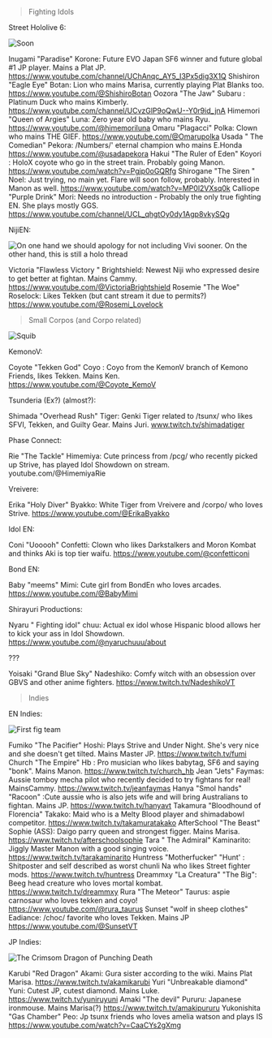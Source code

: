 >Fighting Idols

Street Hololive 6:

![Soon](https://files.catbox.moe/48je4t.jpg)

Inugami "Paradise" Korone: Future EVO Japan SF6 winner and future global #1 JP player. Mains a Plat JP.
https://www.youtube.com/channel/UChAnqc_AY5_I3Px5dig3X1Q
Shishiron "Eagle Eye" Botan: Lion who mains Marisa, currently playing Plat Blanks too.
https://www.youtube.com/@ShishiroBotan
Oozora "The Jaw" Subaru : Platinum Duck who mains Kimberly.
https://www.youtube.com/channel/UCvzGlP9oQwU--Y0r9id_jnA
Himemori "Queen of Argies" Luna: Zero year old baby who mains Ryu.
https://www.youtube.com/@himemoriluna
Omaru "Plagacci" Polka: Clown who mains THE GIEF.
https://www.youtube.com/@Omarupolka
Usada " The Comedian" Pekora: /Numbers/' eternal champion who mains E.Honda
https://www.youtube.com/@usadapekora
Hakui  "The Ruler of Eden"  Koyori : HoloX coyote who go in the street train. Probably going Manon. 
 https://www.youtube.com/watch?v=Pgjp0oGQRfg
Shirogane "The Siren " Noel:  Just trying, no main yet. Flare will soon follow, probably. Interested in Manon as well. 
https://www.youtube.com/watch?v=MP0l2VXsq0k
Calliope  "Purple Drink" Mori: Needs no introduction - Probably the only true fighting EN. She plays mostly GGS. 
https://www.youtube.com/channel/UCL_qhgtOy0dy1Agp8vkySQg

NijiEN:

![On one hand we should apology for not including Vivi sooner. On the other hand, this is still a holo thread](https://i.ytimg.com/vi/w8OoKX2zq5Q/maxresdefault.jpg)

Victoria "Flawless Victory " Brightshield: Newest Niji who expressed desire to get better at fightan. Mains Cammy.
https://www.youtube.com/@VictoriaBrightshield
Rosemie "The Woe" Roselock: Likes Tekken (but cant stream it due to permits?)  
 https://www.youtube.com/@Rosemi_Lovelock

>Small Corpos (and Corpo related) 

![Squib](https://files.catbox.moe/mlueqq.gif)

KemonoV:

Coyote "Tekken God" Coyo : Coyo from the KemonV branch of Kemono Friends, likes Tekken. Mains Ken.
https://www.youtube.com/@Coyote_KemoV

Tsunderia (Ex?) (almost?):

Shimada "Overhead Rush" Tiger: Genki Tiger related to /tsunx/ who likes SFVI, Tekken, and Guilty Gear. Mains Juri.
www.twitch.tv/shimadatiger

Phase Connect:

Rie "The Tackle"  Himemiya: Cute princess from /pcg/ who recently picked up Strive, has played Idol Showdown on stream.
youtube.com/@HimemiyaRie

Vreivere:

Erika "Holy Diver"  Byakko: White Tiger from Vreivere and /corpo/ who loves Strive.
https://www.youtube.com/@ErikaByakko

Idol EN:

Coni "Uooooh" Confetti: Clown who likes Darkstalkers and Moron Kombat and thinks Aki is top tier waifu.
https://www.youtube.com/@confetticoni

Bond EN:

Baby "meems" Mimi: Cute girl from BondEn who loves arcades.
https://www.youtube.com/@BabyMimi

Shirayuri Productions:

Nyaru " Fighting idol" chuu: Actual ex idol whose Hispanic blood allows her to kick your ass in Idol Showdown. 
https://www.youtube.com/@nyaruchuuu/about

???

Yoisaki "Grand Blue Sky"  Nadeshiko: Comfy witch with an obsession over GBVS and other anime fighters.
https://www.twitch.tv/NadeshikoVT

>Indies

EN Indies:

![First fig team](https://files.catbox.moe/bw5p3u.png)

Fumiko "The Pacifier" Hoshi: Plays Strive and Under Night. She's very nice and she doesn't get tilted. Mains Master JP.
https://www.twitch.tv/fumi
Church "The Empire" Hb : Pro musician who likes babytag, SF6 and saying "bonk". Mains Manon.
https://www.twitch.tv/church_hb
Jean "Jets" Faymas: Aussie tomboy mecha pilot who recently decided to try fightans for real! MainsCammy.
https://www.twitch.tv/jeanfaymas
Hanya "Smol hands" "Racoon" :Cute aussie who is also jets wife and will bring Australians to fightan. Mains JP. 
https://www.twitch.tv/hanyavt
Takamura "Bloodhound of Florencia"  Takako: Maid who is a Melty Blood player and shimadabowl competitor.
https://www.twitch.tv/takamuratakako
AfterSchool "The Beast" Sophie (ASS): Daigo parry queen and strongest figger. Mains Marisa.
https://www.twitch.tv/afterschoolsophie
Tara " The Admiral" Kaminarito: Jiggly Master Manon with a good singing voice.
https://www.twitch.tv/tarakaminarito
Huntress "Motherfucker" "Hunt' : Shitposter and self described as worst chunli Na who likes Street fighter mods.
https://www.twitch.tv/huntress
 Dreammxy "La Creatura" "The Big": Beeg head creature who loves mortal kombat.
https://www.twitch.tv/dreammxy
Rura "The Meteor" Taurus: aspie carnosaur who loves tekken and coyo! 
https://www.youtube.com/@rura_taurus
Sunset "wolf in sheep clothes" Eadiance: /choc/ favorite who loves Tekken. Mains JP
https://www.youtube.com/@SunsetVT

JP Indies:

![The Crimsom Dragon of Punching Death ](https://files.catbox.moe/5pnyo9.png)

Karubi "Red Dragon" Akami: Gura sister according to the wiki. Mains Plat Marisa.
https://www.twitch.tv/akamikarubi
Yuri "Unbreakable diamond" Yuni: Cutest JP, cutest diamond. Mains Luke.
https://www.twitch.tv/yuniruyuni
Amaki "The devil" Pururu: Japanese ironmouse. Mains Marisa(?)
https://www.twitch.tv/amakipururu
Yukonishita "Gas Chamber" Peo: Jp tsunx friends who loves amelia watson and plays IS
https://www.youtube.com/watch?v=CaaCYs2gXmg